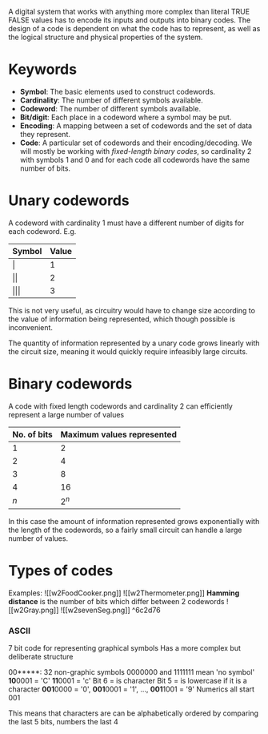 A digital system that works with anything more complex than literal TRUE FALSE values has to encode its inputs and outputs into binary codes. The design of a code is dependent on what the code has to represent, as well as the logical structure and physical properties of the system.

# Keywords
- **Symbol**: The basic elements used to construct codewords.
- **Cardinality**: The number of different symbols available.
- **Codeword**: The number of different symbols available.
- **Bit/digit**: Each place in a codeword where a symbol may be put.
- **Encoding**: A mapping between a set of codewords and the set of data they represent.
- **Code**: A particular set of codewords and their encoding/decoding.
We will mostly be working with *fixed-length binary codes*, so cardinality 2 with symbols 1 and 0 and for each code all codewords have the same number of bits.

# Unary codewords
A codeword with cardinality 1 must have a different number of digits for each codeword.
E.g.

| Symbol | Value |
| ------ | ----- |
| \|     | 1     |
| \|\|   | 2     |
| \|\|\| | 3     |
This is not very useful, as circuitry would have to change size according to the value of information being represented, which though possible is inconvenient.

The quantity of information represented by a unary code grows linearly with the circuit size, meaning it would quickly require infeasibly large circuits.

# Binary codewords
A code with fixed length codewords and cardinality 2 can efficiently represent a large number of values

| No. of bits | Maximum values represented |
| ----------- | -------------------------- |
| 1           | 2                          |
| 2           | 4                          |
| 3           | 8                          |
| 4           | 16                         |
| $n$         | $2^n$                      |

In this case the amount of information represented grows exponentially with the length of the codewords, so a fairly small circuit can handle a large number of values.

# Types of codes
Examples:
![[w2FoodCooker.png]]
![[w2Thermometer.png]]
**Hamming distance** is the number of bits which differ between 2 codewords
![[w2Gray.png]]
![[w2sevenSeg.png]] ^6c2d76
### ASCII
7 bit code for representing graphical symbols
Has a more complex but deliberate structure

00\*\*\*\*\*: 32 non-graphic symbols
0000000 and 1111111 mean 'no symbol'
**10**0001 = 'C'
**11**0001 = 'c'
Bit 6 = is character
Bit 5 = is lowercase if it is a character
**001**0000 = '0', **001**0001 = '1', ..., **001**1001 = '9'
Numerics all start 001

This means that characters are can be alphabetically ordered by comparing the last 5 bits, numbers the last 4